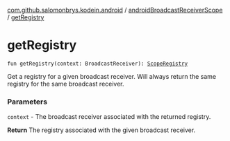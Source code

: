 [com.github.salomonbrys.kodein.android](../index.md) / [androidBroadcastReceiverScope](index.md) / [getRegistry](.)

# getRegistry

`fun getRegistry(context: BroadcastReceiver): `[`ScopeRegistry`](../../com.github.salomonbrys.kodein/-scope-registry/index.md)

Get a registry for a given broadcast receiver. Will always return the same registry for the same broadcast receiver.

### Parameters

`context` - The broadcast receiver associated with the returned registry.

**Return**
The registry associated with the given broadcast receiver.


